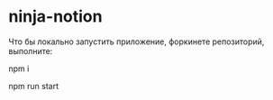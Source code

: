 # ninja-notion

Что бы локально запустить приложение, форкинете репозиторий, выполните:

npm i

npm run start
